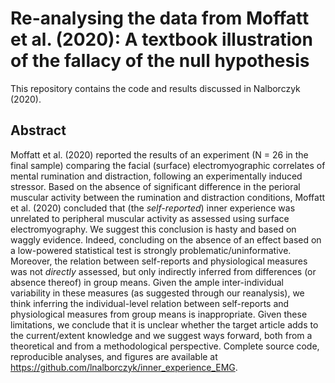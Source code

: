 # Re-analysing the data from Moffatt et al. (2020): A textbook illustration of the fallacy of the null hypothesis

This repository contains the code and results discussed in Nalborczyk (2020).

## Abstract

Moffatt et al. (2020) reported the results of an experiment (N = 26 in the final sample) comparing the facial (surface) electromyographic correlates of mental rumination and distraction, following an experimentally induced stressor. Based on the absence of significant difference in the perioral muscular activity between the rumination and distraction conditions, Moffatt et al. (2020) concluded that (the *self-reported*) inner experience was unrelated to peripheral muscular activity as assessed using surface electromyography. We suggest this conclusion is hasty and based on waggly evidence. Indeed, concluding on the absence of an effect based on a low-powered statistical test is strongly problematic/uninformative. Moreover, the relation between self-reports and physiological measures was not *directly* assessed, but only indirectly inferred from differences (or absence thereof) in group means. Given the ample inter-individual variability in these measures (as suggested through our reanalysis), we think inferring the individual-level relation between self-reports and physiological measures from group means is inappropriate. Given these limitations, we conclude that it is unclear whether the target article adds to the current/extent knowledge and we suggest ways forward, both from a theoretical and from a methodological perspective. Complete source code, reproducible analyses, and figures are available at https://github.com/lnalborczyk/inner_experience_EMG.
